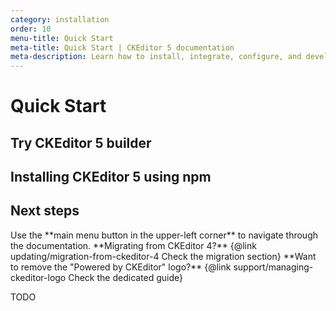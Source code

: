 ```yaml
---
category: installation
order: 10
menu-title: Quick Start
meta-title: Quick Start | CKEditor 5 documentation
meta-description: Learn how to install, integrate, configure, and develop CKEditor 5. Browse through the API documentation and online samples.
---
```


# Quick Start

## Try CKEditor 5 builder

## Installing CKEditor 5 using npm

## Next steps

<span class="navigation-hint_mobile">
	<info-box>
		Use the **main menu button in the upper-left corner** to navigate through the documentation.
	</info-box>
</span>

<!-- the wrapper class should be transformed into an additional infobox class if we will want to use it on other pages-->
<!-- <div class="info-cta"> -->
<info-box>
	**Migrating from CKEditor 4?** {@link updating/migration-from-ckeditor-4 Check the migration section}
</info-box>

<info-box>
	**Want to remove the "Powered by CKEditor" logo?** {@link support/managing-ckeditor-logo Check the dedicated guide}
</info-box>
<!-- </div> -->

TODO
